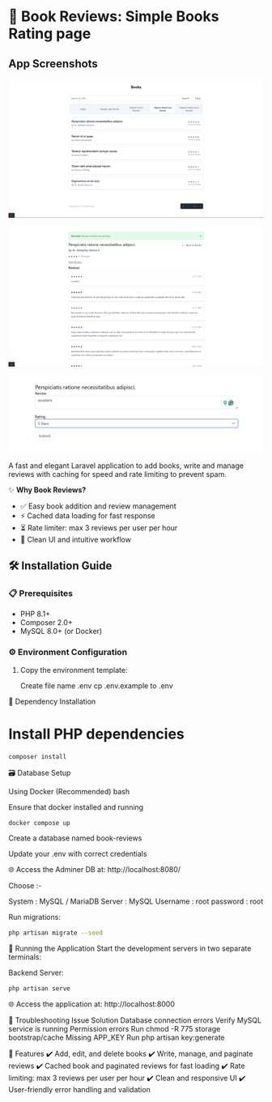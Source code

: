 # 📝 Book Reviews: Simple Books Rating page

## App Screenshots

<p align="center">
  <img src="./screenshots/screenshot1.png" alt="Demo" width="600">
</p>
<p align="center">
  <img src="./screenshots/screenshot2.png" alt="Demo" width="600">
</p>
<p align="center">
  <img src="./screenshots/screenshot3.png" alt="Demo" width="600">
</p>

A fast and elegant Laravel application to add books, write and manage reviews with caching for speed and rate limiting to prevent spam.


✨ **Why Book Reviews?**
- ✅ Easy book addition and review management
- ⚡ Cached data loading for fast response
- ⏳ Rate limiter: max 3 reviews per user per hour
- 🎨 Clean UI and intuitive workflow

## 🛠️ Installation Guide

### 📋 Prerequisites
- PHP 8.1+
- Composer 2.0+
- MySQL 8.0+ (or Docker)

### ⚙️ Environment Configuration

1. Copy the environment template:
   
   Create file name .env
   cp .env.example to .env
   

🧰 Dependency Installation
# Install PHP dependencies

```bash
composer install
```

🗃️ Database Setup

Using Docker (Recommended)
bash

Ensure that docker installed and running 

```bash
docker compose up 
```

Create a database named book-reviews

Update your .env with correct credentials

🌐 Access the Adminer DB at: http://localhost:8080/

Choose :-

System : MySQL / MariaDB
Server : MySQL
Username : root
password : root

Run migrations:
```bash
php artisan migrate --seed
```

🚦 Running the Application
Start the development servers in two separate terminals:

Backend Server:

```bash
php artisan serve
```

🌐 Access the application at: http://localhost:8000


🚨 Troubleshooting
Issue	Solution
Database connection errors	Verify MySQL service is running
Permission errors	Run chmod -R 775 storage bootstrap/cache
Missing APP_KEY	Run php artisan key:generate


🌟 Features
✔️ Add, edit, and delete books
✔️ Write, manage, and paginate reviews
✔️ Cached book and paginated reviews for fast loading
✔️ Rate limiting: max 3 reviews per user per hour
✔️ Clean and responsive UI
✔️ User-friendly error handling and validation
